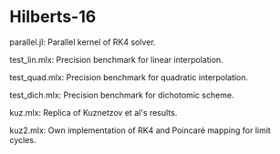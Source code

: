 # Hilberts-16

parallel.jl: Parallel kernel of RK4 solver.

test_lin.mlx: Precision benchmark for linear interpolation.

test_quad.mlx: Precision benchmark for quadratic interpolation.

test_dich.mlx: Precision benchmark for dichotomic scheme.

kuz.mlx: Replica of Kuznetzov et al's results.

kuz2.mlx: Own implementation of RK4 and Poincaré mapping for limit cycles.
